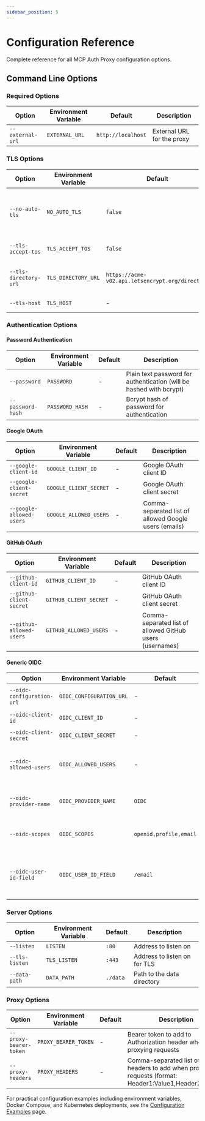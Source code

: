 ```yaml
---
sidebar_position: 5
---
```


# Configuration Reference

Complete reference for all MCP Auth Proxy configuration options.

## Command Line Options

### Required Options

| Option           | Environment Variable | Default            | Description                |
| ---------------- | -------------------- | ------------------ | -------------------------- |
| `--external-url` | `EXTERNAL_URL`       | `http://localhost` | External URL for the proxy |

### TLS Options

| Option                | Environment Variable | Default                                          | Description                                           |
| --------------------- | -------------------- | ------------------------------------------------ | ----------------------------------------------------- |
| `--no-auto-tls`       | `NO_AUTO_TLS`        | `false`                                          | Disable automatic TLS host detection from externalURL |
| `--tls-accept-tos`    | `TLS_ACCEPT_TOS`     | `false`                                          | Accept TLS terms of service                           |
| `--tls-directory-url` | `TLS_DIRECTORY_URL`  | `https://acme-v02.api.letsencrypt.org/directory` | ACME directory URL for TLS certificates               |
| `--tls-host`          | `TLS_HOST`           | -                                                | Host name for TLS                                     |

### Authentication Options

#### Password Authentication

| Option            | Environment Variable | Default | Description                                                         |
| ----------------- | -------------------- | ------- | ------------------------------------------------------------------- |
| `--password`      | `PASSWORD`           | -       | Plain text password for authentication (will be hashed with bcrypt) |
| `--password-hash` | `PASSWORD_HASH`      | -       | Bcrypt hash of password for authentication                          |

#### Google OAuth

| Option                   | Environment Variable   | Default | Description                                           |
| ------------------------ | ---------------------- | ------- | ----------------------------------------------------- |
| `--google-client-id`     | `GOOGLE_CLIENT_ID`     | -       | Google OAuth client ID                                |
| `--google-client-secret` | `GOOGLE_CLIENT_SECRET` | -       | Google OAuth client secret                            |
| `--google-allowed-users` | `GOOGLE_ALLOWED_USERS` | -       | Comma-separated list of allowed Google users (emails) |

#### GitHub OAuth

| Option                   | Environment Variable   | Default | Description                                              |
| ------------------------ | ---------------------- | ------- | -------------------------------------------------------- |
| `--github-client-id`     | `GITHUB_CLIENT_ID`     | -       | GitHub OAuth client ID                                   |
| `--github-client-secret` | `GITHUB_CLIENT_SECRET` | -       | GitHub OAuth client secret                               |
| `--github-allowed-users` | `GITHUB_ALLOWED_USERS` | -       | Comma-separated list of allowed GitHub users (usernames) |

#### Generic OIDC

| Option                     | Environment Variable     | Default                | Description                                                 |
| -------------------------- | ------------------------ | ---------------------- | ----------------------------------------------------------- |
| `--oidc-configuration-url` | `OIDC_CONFIGURATION_URL` | -                      | OIDC configuration URL                                      |
| `--oidc-client-id`         | `OIDC_CLIENT_ID`         | -                      | OIDC client ID                                              |
| `--oidc-client-secret`     | `OIDC_CLIENT_SECRET`     | -                      | OIDC client secret                                          |
| `--oidc-allowed-users`     | `OIDC_ALLOWED_USERS`     | -                      | Comma-separated list of allowed OIDC users                  |
| `--oidc-provider-name`     | `OIDC_PROVIDER_NAME`     | `OIDC`                 | Display name for OIDC provider                              |
| `--oidc-scopes`            | `OIDC_SCOPES`            | `openid,profile,email` | Comma-separated list of OIDC scopes                         |
| `--oidc-user-id-field`     | `OIDC_USER_ID_FIELD`     | `/email`               | JSON pointer to user ID field in userinfo endpoint response |

### Server Options

| Option         | Environment Variable | Default  | Description                  |
| -------------- | -------------------- | -------- | ---------------------------- |
| `--listen`     | `LISTEN`             | `:80`    | Address to listen on         |
| `--tls-listen` | `TLS_LISTEN`         | `:443`   | Address to listen on for TLS |
| `--data-path`  | `DATA_PATH`          | `./data` | Path to the data directory   |

### Proxy Options

| Option                 | Environment Variable | Default | Description                                                                                           |
| ---------------------- | -------------------- | ------- | ----------------------------------------------------------------------------------------------------- |
| `--proxy-bearer-token` | `PROXY_BEARER_TOKEN` | -       | Bearer token to add to Authorization header when proxying requests                                    |
| `--proxy-headers`      | `PROXY_HEADERS`      | -       | Comma-separated list of headers to add when proxying requests (format: Header1:Value1,Header2:Value2) |

For practical configuration examples including environment variables, Docker Compose, and Kubernetes deployments, see the [Configuration Examples](./examples.md) page.
